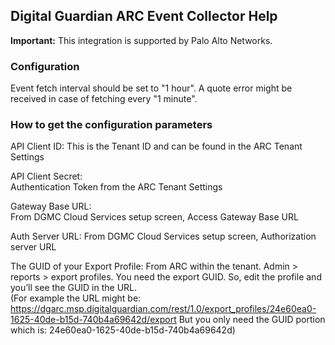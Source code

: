 ## Digital Guardian ARC Event Collector Help

**Important:** 
This integration is supported by Palo Alto Networks. 

### Configuration
Event fetch interval should be set to "1 hour".
A quote error might be received in case of fetching every "1 minute".

### How to get the configuration parameters
API Client ID: 
This is the Tenant ID and can be found in the ARC Tenant Settings 

API Client Secret:  
Authentication Token from the ARC Tenant Settings 

Gateway Base URL:  
From DGMC Cloud Services setup screen, Access Gateway Base URL 

Auth Server URL: 
From DGMC Cloud Services setup screen, Authorization server URL 

The GUID of your Export Profile:
From ARC within the tenant. Admin > reports > export profiles. 
You need the export GUID. So, edit the profile and you’ll see the GUID in the URL.  
(For example the URL might be: https://dgarc.msp.digitalguardian.com/rest/1.0/export_profiles/24e60ea0-1625-40de-b15d-740b4a69642d/export But you only need the GUID portion which is: 24e60ea0-1625-40de-b15d-740b4a69642d) 